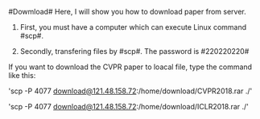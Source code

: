#Dowmload#
Here, I will show you how to download paper from server.

1. First, you must have a computer which can execute Linux command #scp#.

2. Secondly, transfering files by #scp#. The password is #220220220#

If you want to download the CVPR paper to loacal file, type the command like this:

'scp -P 4077 download@121.48.158.72:/home/download/CVPR2018.rar ./'

'scp -P 4077 download@121.48.158.72:/home/download/ICLR2018.rar ./'


